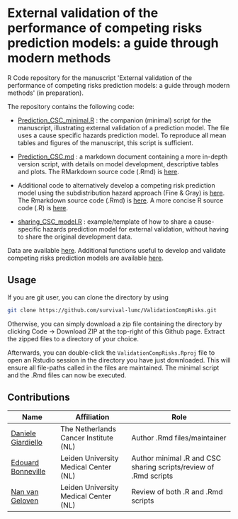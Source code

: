 # External validation of the performance of competing risks prediction models: a guide through modern methods

R Code repository for the manuscript 'External validation of the performance of competing risks prediction models: a guide through modern methods' (in preparation).

The repository contains the following code:

+ [Prediction_CSC_minimal.R](Prediction_CSC_minimal.R) : the companion (minimal) script for the manuscript, illustrating external validation of a prediction model. The file uses a cause specific hazards prediction model. To reproduce all mean tables and figures of the manuscript, this script is sufficient. 

+ [Prediction_CSC.md](Prediction_CSC.md) : a markdown document containing a more in-depth version script, with details on model development, descriptive tables and plots. The RMarkdown source code (.Rmd) is [here](https://github.com/survival-lumc/ValidationCompRisks/blob/main/Prediction_CSC.Rmd).

+ Additional code to alternatively develop a competing risk prediction model using the subdistribution hazard approach (Fine & Gray) is [here](https://github.com/survival-lumc/ValidationCompRisks/blob/main/Development_SDH.md). The Rmarkdown source code (.Rmd) is [here](https://github.com/survival-lumc/ValidationCompRisks/blob/main/Development_SDH.Rmd). A more concise R source code (.R) is [here](https://github.com/survival-lumc/ValidationCompRisks/blob/main/Development_SDH_minimal.R).

+ [sharing_CSC_model.R](sharing_CSC_model.R) : example/template of how to share a cause-specific hazards prediction model for external validation, without having to share the original development data.


Data are available [here](https://github.com/survival-lumc/ValidationCompRisks/tree/main/Data).  Additional functions useful to develop and validate competing risks prediction models are available [here](https://github.com/survival-lumc/ValidationCompRisks/tree/main/R).

## Usage

If you are git user, you can clone the directory by using

```bash
git clone https://github.com/survival-lumc/ValidationCompRisks.git
```

Otherwise, you can simply download a zip file containing the directory by clicking Code -> Download ZIP at the top-right of this Github page. Extract the zipped files to a directory of your choice.

Afterwards, you can double-click the `ValidationCompRisks.Rproj` file to open an Rstudio session in the directory you have just downloaded. This will ensure all file-paths called in the files are maintained. The minimal script and the .Rmd files can now be executed.

## Contributions

| Name                                                         | Affiliation                           | Role                                            |
| ------------------------------------------------------------ | ------------------------------------- | ----------------------------------------------- |
| [Daniele Giardiello](https://github.com/danielegiardiello/)  | The Netherlands Cancer Institute (NL) | Author .Rmd files/maintainer                    |
| [Edouard Bonneville](https://www.lumc.nl/org/bds/medewerkers/1968807) | Leiden University Medical Center (NL) | Author minimal .R and CSC sharing scripts/review of .Rmd scripts |
| [Nan van Geloven](https://www.lumc.nl/org/bds/medewerkers/1216536?setlanguage=English&setcountry=en) | Leiden University Medical Center (NL) | Review of both .R and .Rmd scripts              |

